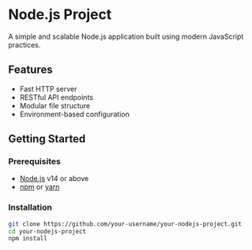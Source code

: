 # Node.js Project

A simple and scalable Node.js application built using modern JavaScript practices.

## Features

- Fast HTTP server
- RESTful API endpoints
- Modular file structure
- Environment-based configuration

## Getting Started

### Prerequisites

- [Node.js](https://nodejs.org/) v14 or above
- [npm](https://www.npmjs.com/) or [yarn](https://yarnpkg.com/)

### Installation

```bash
git clone https://github.com/your-username/your-nodejs-project.git
cd your-nodejs-project
npm install
